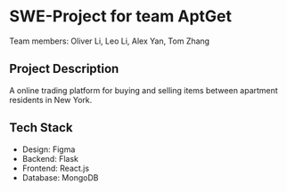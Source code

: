 # SWE-Project for team AptGet
Team members: Oliver Li, Leo Li, Alex Yan, Tom Zhang

## Project Description
A online trading platform for buying and selling items between apartment residents in New York.

## Tech Stack
- Design: Figma
- Backend: Flask
- Frontend: React.js
- Database: MongoDB
